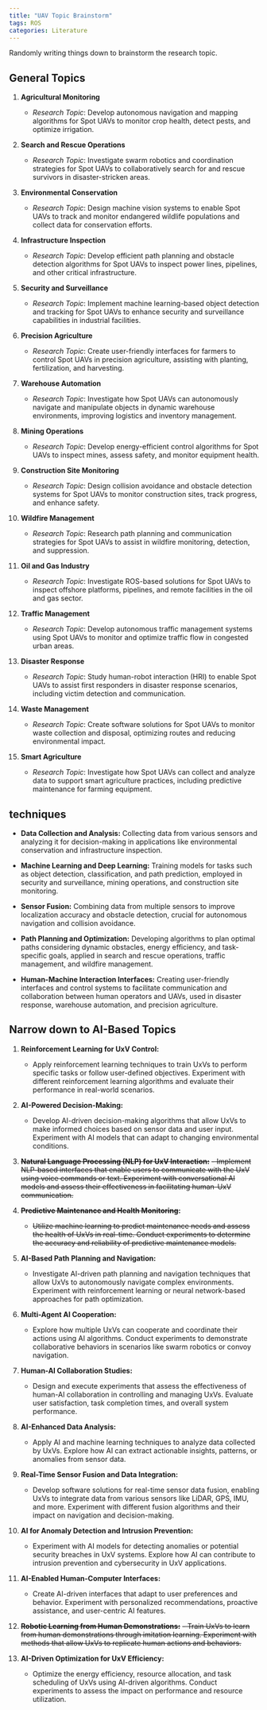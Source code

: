 ```yaml
---
title: "UAV Topic Brainstorm"
tags: ROS
categories: Literature
---
```


Randomly writing things down to brainstorm the research topic.


## General Topics
1. **Agricultural Monitoring**
   - *Research Topic*: Develop autonomous navigation and mapping algorithms for Spot UAVs to monitor crop health, detect pests, and optimize irrigation.
   
2. **Search and Rescue Operations**
   - *Research Topic*: Investigate swarm robotics and coordination strategies for Spot UAVs to collaboratively search for and rescue survivors in disaster-stricken areas.

3. **Environmental Conservation**
   - *Research Topic*: Design machine vision systems to enable Spot UAVs to track and monitor endangered wildlife populations and collect data for conservation efforts.

4. **Infrastructure Inspection**
   - *Research Topic*: Develop efficient path planning and obstacle detection algorithms for Spot UAVs to inspect power lines, pipelines, and other critical infrastructure.

5. **Security and Surveillance**
   - *Research Topic*: Implement machine learning-based object detection and tracking for Spot UAVs to enhance security and surveillance capabilities in industrial facilities.

6. **Precision Agriculture**
   - *Research Topic*: Create user-friendly interfaces for farmers to control Spot UAVs in precision agriculture, assisting with planting, fertilization, and harvesting.

7. **Warehouse Automation**
   - *Research Topic*: Investigate how Spot UAVs can autonomously navigate and manipulate objects in dynamic warehouse environments, improving logistics and inventory management.

8. **Mining Operations**
   - *Research Topic*: Develop energy-efficient control algorithms for Spot UAVs to inspect mines, assess safety, and monitor equipment health.

9. **Construction Site Monitoring**
   - *Research Topic*: Design collision avoidance and obstacle detection systems for Spot UAVs to monitor construction sites, track progress, and enhance safety.

10. **Wildfire Management**
    - *Research Topic*: Research path planning and communication strategies for Spot UAVs to assist in wildfire monitoring, detection, and suppression.

11. **Oil and Gas Industry**
    - *Research Topic*: Investigate ROS-based solutions for Spot UAVs to inspect offshore platforms, pipelines, and remote facilities in the oil and gas sector.

12. **Traffic Management**
    - *Research Topic*: Develop autonomous traffic management systems using Spot UAVs to monitor and optimize traffic flow in congested urban areas.

13. **Disaster Response**
    - *Research Topic*: Study human-robot interaction (HRI) to enable Spot UAVs to assist first responders in disaster response scenarios, including victim detection and communication.

14. **Waste Management**
    - *Research Topic*: Create software solutions for Spot UAVs to monitor waste collection and disposal, optimizing routes and reducing environmental impact.

15. **Smart Agriculture**
    - *Research Topic*: Investigate how Spot UAVs can collect and analyze data to support smart agriculture practices, including predictive maintenance for farming equipment.

## techniques

- **Data Collection and Analysis:** Collecting data from various sensors and analyzing it for decision-making in applications like environmental conservation and infrastructure inspection.

- **Machine Learning and Deep Learning:** Training models for tasks such as object detection, classification, and path prediction, employed in security and surveillance, mining operations, and construction site monitoring.

- **Sensor Fusion:** Combining data from multiple sensors to improve localization accuracy and obstacle detection, crucial for autonomous navigation and collision avoidance.

- **Path Planning and Optimization:** Developing algorithms to plan optimal paths considering dynamic obstacles, energy efficiency, and task-specific goals, applied in search and rescue operations, traffic management, and wildfire management.

- **Human-Machine Interaction Interfaces:** Creating user-friendly interfaces and control systems to facilitate communication and collaboration between human operators and UAVs, used in disaster response, warehouse automation, and precision agriculture.


## Narrow down to AI-Based Topics

1. **Reinforcement Learning for UxV Control:**
   - Apply reinforcement learning techniques to train UxVs to perform specific tasks or follow user-defined objectives. Experiment with different reinforcement learning algorithms and evaluate their performance in real-world scenarios.

2. **AI-Powered Decision-Making:**
   - Develop AI-driven decision-making algorithms that allow UxVs to make informed choices based on sensor data and user input. Experiment with AI models that can adapt to changing environmental conditions.

3. **~~Natural Language Processing (NLP) for UxV Interaction:~~**
   ~~- Implement NLP-based interfaces that enable users to communicate with the UxV using voice commands or text. Experiment with conversational AI models and assess their effectiveness in facilitating human-UxV communication.~~

4. **~~Predictive Maintenance and Health Monitoring~~:**
   - ~~Utilize machine learning to predict maintenance needs and assess the health of UxVs in real-time. Conduct experiments to determine the accuracy and reliability of predictive maintenance models.~~

5. **AI-Based Path Planning and Navigation:**
   - Investigate AI-driven path planning and navigation techniques that allow UxVs to autonomously navigate complex environments. Experiment with reinforcement learning or neural network-based approaches for path optimization.

6. **Multi-Agent AI Cooperation:**
   - Explore how multiple UxVs can cooperate and coordinate their actions using AI algorithms. Conduct experiments to demonstrate collaborative behaviors in scenarios like swarm robotics or convoy navigation.

7. **Human-AI Collaboration Studies:**
   - Design and execute experiments that assess the effectiveness of human-AI collaboration in controlling and managing UxVs. Evaluate user satisfaction, task completion times, and overall system performance.

8. **AI-Enhanced Data Analysis:**
   - Apply AI and machine learning techniques to analyze data collected by UxVs. Explore how AI can extract actionable insights, patterns, or anomalies from sensor data.

9. **Real-Time Sensor Fusion and Data Integration:**
   - Develop software solutions for real-time sensor data fusion, enabling UxVs to integrate data from various sensors like LiDAR, GPS, IMU, and more. Experiment with different fusion algorithms and their impact on navigation and decision-making.

10. **AI for Anomaly Detection and Intrusion Prevention:**
    - Experiment with AI models for detecting anomalies or potential security breaches in UxV systems. Explore how AI can contribute to intrusion prevention and cybersecurity in UxV applications.

11. **AI-Enabled Human-Computer Interfaces:**
    - Create AI-driven interfaces that adapt to user preferences and behavior. Experiment with personalized recommendations, proactive assistance, and user-centric AI features.

12. **~~Robotic Learning from Human Demonstrations:~~**
    ~~- Train UxVs to learn from human demonstrations through imitation learning. Experiment with methods that allow UxVs to replicate human actions and behaviors.~~

13. **AI-Driven Optimization for UxV Efficiency:**
    - Optimize the energy efficiency, resource allocation, and task scheduling of UxVs using AI-driven algorithms. Conduct experiments to assess the impact on performance and resource utilization.